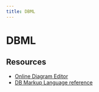 ```yaml
---
title: DBML
---
```

# DBML

## Resources
- [Online Diagram Editor](dbdiagram.io)
- [DB Markup Language reference](https://dbml.dbdiagram.io/docs/#default-value)
